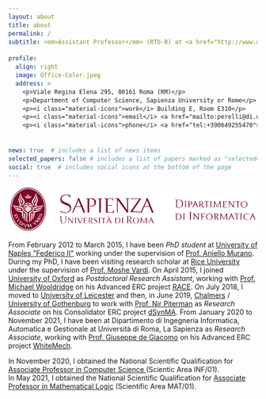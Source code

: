 ```yaml
---
layout: about
title: about
permalink: /
subtitle: <em>Assistant Professor</em> (RTD-B) at <a href="http://www.di.uniroma1.it/">Dipartimento di Informatica</a>, Universit&agrave; di Roma, La Sapienza.

profile:
  align: right
  image: Office-Color.jpeg
  address: >
    <p>Viale Regina Elena 295, 00161 Roma (RM)</p>
    <p>Department of Computer Science, Sapienza University or Rome</p>
    <p><i class="material-icons">work</i> Building E, Room E310</p>
    <p><i class="material-icons">email</i> <a href="mailto:perelli@di.uniroma1.it">perelli@di.uniroma1.it</a></p>
    <p><i class="material-icons">phone</i> <a href="tel:+390649255470"> +39.06.49255.470</a></p>
    

news: true  # includes a list of news items
selected_papers: false # includes a list of papers marked as "selected={true}"
social: true  # includes social icons at the bottom of the page
---
```

<img src="assets/img/di-inline-transparent.png" class="logo"  alt="logo of Sapienza University">

<p> From February 2012 to March 2015, I have been <em>PhD student</em> at <a href="http://www.unina.it">University of Naples "Federico II"</a> working under the supervision of <a href="http://people.na.infn.it/~murano/">Prof. Aniello Murano</a>. During my PhD, I have been visiting research scholar at <a href="https://www.rice.edu/">Rice University</a> under the supervision of <a href="https://www.cs.rice.edu/~vardi/">Prof. Moshe Vardi</a>.
On April 2015, I joined <a href="http://www.ox.ac.uk/">University of Oxford</a> as <em>Postdoctoral Research Assistant</em>, working with <a href="http://www.cs.ox.ac.uk/people/michael.wooldridge/">Prof. Michael Wooldridge</a> on his Advanced ERC project <a href="https://www.cs.ox.ac.uk/projects/RACE/index.html">RACE</a>.
On July 2018, I moved to <a href="https://le.ac.uk/"> University of Leicester</a> and then, in June 2019, <a href="https://www.chalmers.se/">Chalmers</a>&nbsp;/ <a href="https://www.gu.se/">University of Gothenburg</a> to work with <a href="http://www.cse.chalmers.se/~piterman/">Prof. Nir Piterman</a> as <em>Research Associate</em> on his Consolidator ERC project <a href="https://dsynmaerc.bitbucket.io/">dSynMA</a>. From January 2020 to November 2021, I have been at Dipartimento di Ingegneria Informatica, Automatica e Gestionale at Universit&agrave; di Roma, La Sapienza as <em>Research Associate</em>, working with <a href="http://www.dis.uniroma1.it/degiacom/">Prof. Giuseppe de Giacomo</a> on his Advanced ERC project <a href="https://whitemech.github.io/">WhiteMech</a>.</p>
            
<p>
In November 2020, I obtained the National Scientific Qualification for <a href="https://asn18.cineca.it/pubblico/miur/esito-abilitato/01%252FB1/2/5">Associate Professor in Computer Science </a> (Scientic Area INF/01).
<br>
In May 2021, I obtained the National Scientific Qualification for <a href="https://asn18.cineca.it/pubblico/miur/esito-abilitato/01%252FA1/2/6">Associate Professor in Mathematical Logic</a> (Scientific Area MAT/01).
</p>




<!-- Begin ShinyStat Code -->
<!--<script type="text/javascript" src="//codice.shinystat.com/cgi-bin/getcod.cgi?USER=gperelli"></script>
<noscript>
<h6><a href="http://www.shinystat.com">
<img src="//www.shinystat.com/cgi-bin/shinystat.cgi?USER=gperelli" alt="Free web counters" style="border:0px" /></a></h6>
</noscript>-->
<!-- End ShinyStat Code -->
